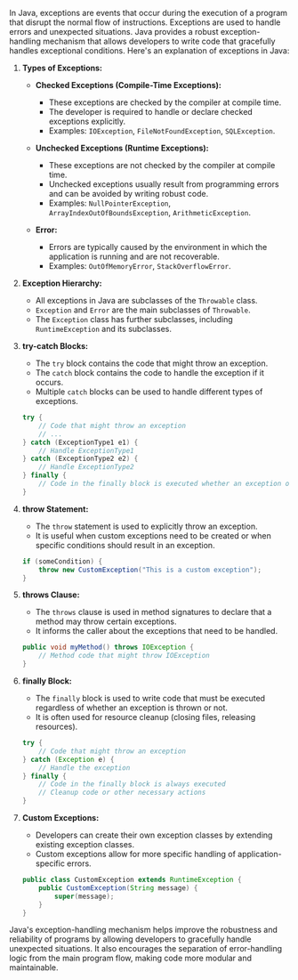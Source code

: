 In Java, exceptions are events that occur during the execution of a program that disrupt the normal flow of instructions. Exceptions are used to handle errors and unexpected situations. Java provides a robust exception-handling mechanism that allows developers to write code that gracefully handles exceptional conditions. Here's an explanation of exceptions in Java:

1. **Types of Exceptions:**
   - **Checked Exceptions (Compile-Time Exceptions):**
     - These exceptions are checked by the compiler at compile time.
     - The developer is required to handle or declare checked exceptions explicitly.
     - Examples: `IOException`, `FileNotFoundException`, `SQLException`.

   - **Unchecked Exceptions (Runtime Exceptions):**
     - These exceptions are not checked by the compiler at compile time.
     - Unchecked exceptions usually result from programming errors and can be avoided by writing robust code.
     - Examples: `NullPointerException`, `ArrayIndexOutOfBoundsException`, `ArithmeticException`.

   - **Error:**
     - Errors are typically caused by the environment in which the application is running and are not recoverable.
     - Examples: `OutOfMemoryError`, `StackOverflowError`.

2. **Exception Hierarchy:**
   - All exceptions in Java are subclasses of the `Throwable` class.
   - `Exception` and `Error` are the main subclasses of `Throwable`.
   - The `Exception` class has further subclasses, including `RuntimeException` and its subclasses.

3. **try-catch Blocks:**
   - The `try` block contains the code that might throw an exception.
   - The `catch` block contains the code to handle the exception if it occurs.
   - Multiple `catch` blocks can be used to handle different types of exceptions.

   ```java
   try {
       // Code that might throw an exception
       // ...
   } catch (ExceptionType1 e1) {
       // Handle ExceptionType1
   } catch (ExceptionType2 e2) {
       // Handle ExceptionType2
   } finally {
       // Code in the finally block is executed whether an exception occurs or not
   }
   ```

4. **throw Statement:**
   - The `throw` statement is used to explicitly throw an exception.
   - It is useful when custom exceptions need to be created or when specific conditions should result in an exception.

   ```java
   if (someCondition) {
       throw new CustomException("This is a custom exception");
   }
   ```

5. **throws Clause:**
   - The `throws` clause is used in method signatures to declare that a method may throw certain exceptions.
   - It informs the caller about the exceptions that need to be handled.

   ```java
   public void myMethod() throws IOException {
       // Method code that might throw IOException
   }
   ```

6. **finally Block:**
   - The `finally` block is used to write code that must be executed regardless of whether an exception is thrown or not.
   - It is often used for resource cleanup (closing files, releasing resources).

   ```java
   try {
       // Code that might throw an exception
   } catch (Exception e) {
       // Handle the exception
   } finally {
       // Code in the finally block is always executed
       // Cleanup code or other necessary actions
   }
   ```

7. **Custom Exceptions:**
   - Developers can create their own exception classes by extending existing exception classes.
   - Custom exceptions allow for more specific handling of application-specific errors.

   ```java
   public class CustomException extends RuntimeException {
       public CustomException(String message) {
           super(message);
       }
   }
   ```

Java's exception-handling mechanism helps improve the robustness and reliability of programs by allowing developers to gracefully handle unexpected situations. It also encourages the separation of error-handling logic from the main program flow, making code more modular and maintainable.